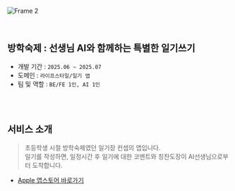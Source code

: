 
![Frame 2](https://github.com/user-attachments/assets/cd4c3cbf-3155-4b2f-9002-ebbb71654345)

</br>

## 방학숙제 : 선생님 AI와 함께하는 특별한 일기쓰기
* 개발 기간 : `2025.06 ~ 2025.07`
* 도메인 : `라이프스타일/일기 앱`
* 팀 및 역할 : `BE/FE 1인, AI 1인`

</br>
</br>

## 서비스 소개

> 초등학생 시절 방학숙제였던 일기장 컨셉의 앱입니다. </br>
일기를 작성하면, 일정시간 후 일기에 대한 코멘트와 칭찬도장이 AI선생님으로부터 도착합니다.

- [Apple 앱스토어 바로가기](https://apps.apple.com/kr/app/%EB%B0%A9%ED%95%99%EC%88%99%EC%A0%9C-%EC%84%A0%EC%83%9D%EB%8B%98ai%EC%99%80%EC%9D%98-%EC%9D%BC%EA%B8%B0/id6747587236)

</br>
